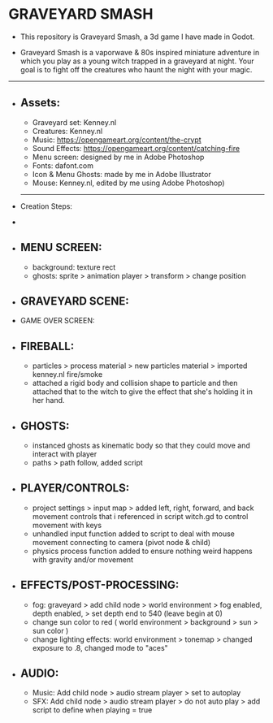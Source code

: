 #  GRAVEYARD SMASH
* This repository is Graveyard Smash, a 3d game I have made in Godot.

* Graveyard Smash is a vaporwave & 80s inspired miniature adventure in which you play as a young witch trapped in a graveyard at night. Your goal is to fight off the creatures who haunt the night with your magic.
*******
- Assets:
  -
  - Graveyard set: Kenney.nl
  - Creatures: Kenney.nl
  - Music: https://opengameart.org/content/the-crypt
  - Sound Effects: https://opengameart.org/content/catching-fire
  - Menu screen: designed by me in Adobe Photoshop
  - Fonts: dafont.com
  - Icon & Menu Ghosts: made by me in Adobe Illustrator
  - Mouse: Kenney.nl, edited by me using Adobe Photoshop)
  *********
 * Creation Steps:
  -
  - MENU SCREEN:
    -
    - background: texture rect
    - ghosts: sprite > animation player > transform > change position
  - GRAVEYARD SCENE:
    - 
  - GAME OVER SCREEN:
  - FIREBALL:
    -
    - particles > process material > new particles material > imported kenney.nl fire/smoke
    - attached a rigid body and collision shape to particle and then attached that to the witch to give the effect that she's holding it in her hand.
  - GHOSTS:
    -
    - instanced ghosts as kinematic body so that they could move and interact with player
    - paths > path follow, added script
  - PLAYER/CONTROLS: 
    -
    - project settings > input map > added left, right, forward, and back movement controls that i referenced in script witch.gd to control movement with keys
    - unhandled input function added to script to deal with mouse movement connecting to camera (pivot node & child)
    - physics process function added to ensure nothing weird happens with gravity and/or movement
  - EFFECTS/POST-PROCESSING:
    -
    - fog: graveyard > add child node > world environment > fog enabled, depth enabled, > set depth end to 540 (leave begin at 0)
    - change sun color to red ( world environment > background > sun > sun color )
    - change lighting effects: world environment > tonemap > changed exposure to .8, changed mode to "aces"
  - AUDIO:
    -
    - Music: Add child node > audio stream player > set to autoplay
    - SFX: Add child node > audio stream player > do not auto play > add script to define when playing = true
  
  

  

